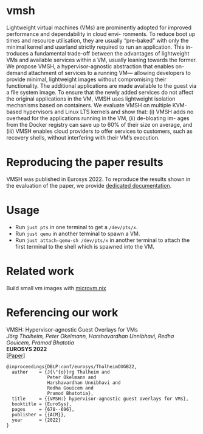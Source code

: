 # vmsh

Lightweight virtual machines (VMs) are prominently adopted for improved
performance and dependability in cloud envi- ronments. To reduce boot up times
and resource utilisation, they are usually “pre-baked" with only the minimal
kernel and userland strictly required to run an application. This in- troduces a
fundamental trade-off between the advantages of lightweight VMs and available
services within a VM, usually leaning towards the former.  We propose VMSH, a
hypervisor-agnostic abstraction that enables on-demand attachment of services to
a running VM— allowing developers to provide minimal, lightweight images without
compromising their functionality. The additional applications are made available
to the guest via a file system image. To ensure that the newly added services do
not affect the original applications in the VM, VMSH uses lightweight isolation
mechanisms based on containers.  We evaluate VMSH on multiple KVM-based
hypervisors and Linux LTS kernels and show that: (i) VMSH adds no overhead for
the applications running in the VM, (ii) de-bloating im- ages from the Docker
registry can save up to 60% of their size on average, and (iii) VMSH enables
cloud providers to offer services to customers, such as recovery shells, without
interfering with their VM’s execution.

# Reproducing the paper results

VMSH was published in Eurosys 2022. To reproduce the results shown in the
evaluation of the paper, we provide [dedicated documentation](EVALUATION.md).

# Usage

- Run `just pts` in one terminal to get a `/dev/pts/x`.
- Run `just qemu` in another terminal to spawn a VM.
- Run `just attach-qemu-sh /dev/pts/x` in another terminal to attach the first terminal to the shell which is spawned into the VM.


# Related work

Build small vm images with [microvm.nix](https://github.com/astro/microvm.nix)

# Referencing our work

VMSH: Hypervisor-agnostic Guest Overlays for VMs  
_Jörg Thalheim, Peter Okelmann, Harshavardhan Unnibhavi, Redha Gouicem, Pramod Bhatotia_  
**EUROSYS 2022**  
[[Paper](https://vmsh.org/pdfs/vmsh_eurosys22.pdf)]

```
@inproceedings{DBLP:conf/eurosys/ThalheimOUGB22,
  author    = {J{\"{o}}rg Thalheim and
               Peter Okelmann and
               Harshavardhan Unnibhavi and
               Redha Gouicem and
               Pramod Bhatotia},
  title     = {{VMSH:} hypervisor-agnostic guest overlays for VMs},
  booktitle = {EuroSys},
  pages     = {678--696},
  publisher = {{ACM}},
  year      = {2022}
}
```
